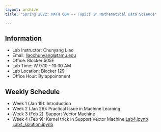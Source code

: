 ```yaml
---
layout: archive
title: "Spring 2022: MATH 664 -- Topics in Mathematical Data Science"

---
```


## Information ##

* Lab Instructor: Chunyang Liao <br/>
* Email: liaochunyang@tamu.edu <br/>
* Office: Blocker 505E <br/>
* Lab Time: W 9:10 - 10:00 AM <br/>
* Lab Location: Blocker 129 <br/>
* Office Hour: By appointment <br/>

## Weekly Schedule ##
* Week 1 (Jan 19): Introduction <br/>
* Week 2 (Jan 26): Practical Issue in Machine Learning <br/>
* Week 3 (Feb 2): Support Vector Machine
* Week 4 (Feb 9): Kernel trick in Support Vector Machine  [Lab4.ipynb](https://github.com/liaochunyang/liaochunyang.github.io/blob/gh-pages/teaching_file/S2022_DS/Lab%204.ipynb) [Lab4_solution.ipynb](https://github.com/liaochunyang/liaochunyang.github.io/blob/gh-pages/teaching_file/S2022_DS/Lab%204%20Solution.ipynb)
